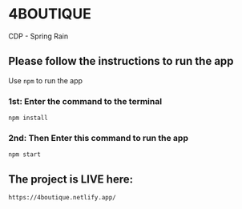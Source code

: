 # 4BOUTIQUE
CDP - Spring Rain

## Please follow the instructions to run the app
Use `npm` to run the app

### 1st: Enter the command to the terminal
```
npm install
```

### 2nd: Then Enter this command to run the app
```
npm start
```


## The project is LIVE here:
```
https://4boutique.netlify.app/
```
